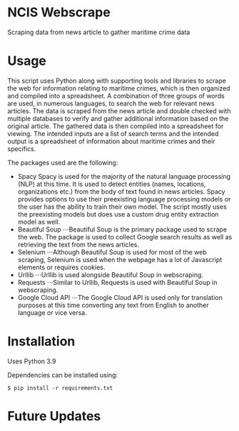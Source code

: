# NCIS Webscrape

Scraping data from news article to gather maritime crime data

# Usage

This script uses Python along with supporting tools and libraries to scrape the web for information relating to maritime crimes, which is then organized and compiled into a spreadsheet. A combination of three groups of words are used, in numerous languages, to search the web for relevant news articles. The data is scraped from the news article and double checked with multiple databases to verify and gather additional information based on the original article. The gathered data is then compiled into a spreadsheet for viewing. The intended inputs are a list of search terms and the intended output is a spreadsheet of information about maritime crimes and their specifics.

The packages used are the following:
* Spacy
   Spacy is used for the majority of the natural language processing (NLP) at this time. It is used to detect entities (names, locations, organizations etc.) from the body of text found in news articles. Spacy provides options to use their preexisting language processing models or the user has the ability to train their own model. The script mostly uses the preexisting models but does use a custom drug entity extraction model as well.
* Beautiful Soup
⋅⋅⋅Beautiful Soup is the primary package used to scrape the web. The package is used to collect Google search results as well as retrieving the text from the news articles.
* Selenium
⋅⋅⋅Although Beautiful Soup is used for most of the web scraping, Selenium is used when the webpage has a lot of Javascript elements or requires cookies.
* Urllib
⋅⋅⋅Urllib is used alongside Beautiful Soup in webscraping.
* Requests
⋅⋅⋅Similar to Urllib, Requests is used with Beautiful Soup in webscraping.
* Google Cloud API
⋅⋅⋅The Google Cloud API is used only for translation purposes at this time converting any text from English to another language or vice versa.

# Installation

Uses Python 3.9

Dependencies can be installed using:
```
$ pip install -r requirements.txt
```

# Future Updates
